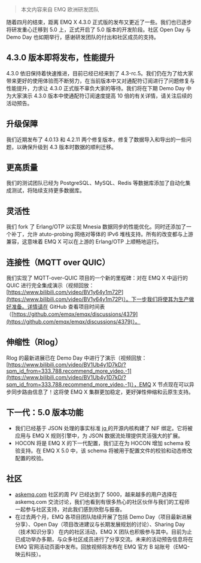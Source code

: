 > 本文内容来自 EMQ 欧洲研发团队

随着四月的结束，距离 EMQ X 4.3.0 正式版的发布又更近了一些。我们也已逐步将研发重心迁移到 5.0 上，正式开启了 5.0 版本的开发阶段。社区 Open Day 与 Demo Day 也如期举行，感谢研发团队的付出和社区成员的支持。



## 4.3.0 版本即将发布，性能提升

4.3.0 依旧保持着快速推进，目前已经已经来到了 4.3-rc.5。我们仍在为了给大家带来更好的使用体验而不断努力，在当前版本中又对通配符订阅进行了问题修复与性能提升，力求让 4.3.0 正式版不辜负大家的等待。我们将在下期 Demo Day 中为大家演示 4.3.0 版本中使通配符订阅速度提高 10 倍的有关详情，请关注后续的活动预告。

## 升级保障

我们近期发布了 4.0.13 和 4.2.11 两个修复版本，修复了数据导入和导出的一些问题，以确保升级到 4.3 版本时数据的顺利迁移。

## 更高质量

我们的测试团队已经为 PostgreSQL、MySQL、Redis 等数据库添加了自动化集成测试，将陆续支持更多数据库。

## 灵活性

我们 fork 了 Erlang/OTP 以实现 Mnesia 数据同步的性能优化。同时还添加了一个补丁，允许 atuto-probing 网络对等体的 IPv6 堆栈支持。所有的改变都与上游兼容，这意味着 EMQ X 可以在上游的 Erlang/OTP 上顺畅地运行。

## 连接性（MQTT over QUIC）

我们实现了 MQTT-over-QUIC 项目的一个新的里程碑：对在 EMQ X 中运行的 QUIC 进行完全集成演示（视频回放：[https://www.bilibili.com/video/BV1y64y1m72P](https://www.bilibili.com/video/BV1y64y1m72P)）。下一步我们将使其为生产做好准备。详情请在 GitHub 查看项目时间表（[https://github.com/emqx/emqx/discussions/4379](https://github.com/emqx/emqx/discussions/4379)）。

## 伸缩性（Rlog）

Rlog 的最新进展已在 Demo Day 中进行了演示（视频回放：[https://www.bilibili.com/video/BV1Ub4y1D7kD/?spm_id_from=333.788.recommend_more_video.-1](https://www.bilibili.com/video/BV1Ub4y1D7kD/?spm_id_from=333.788.recommend_more_video.-1)），EMQ X 节点现在可以异步同步路由信息了！这将使 EMQ X 集群更加稳定，更好弹性伸缩和云原生支持。

## 下一代：5.0 版本功能

- 我们已经基于 JSON 处理的事实标准 [jq ](https://stedolan.github.io/jq/)的开源内核构建了 NIF 绑定。它将被应用与 EMQ X 规则引擎中，为 JSON 数据流处理提供灵活强大的扩展。
- HOCON 将是 EMQ X 的下一代配置，我们正在为 HOCON 增加 schema 校验支持。在 EMQ X 5.0 中，该 schema 将被用于配置文件的校验和动态修改配置的校验。 



## 社区

- [askemq.com](https://askemq.com) 社区的周 PV 已经达到了 5000，越来越多的用户选择在 askemq.com 交流讨论，我们也看到有很多热心的社区伙伴与我们的工程师一起参与社区支持，对此我们感到欣慰与振奋。
- 在过去两个月，EMQ 各项目团队陆续开展了包括 Demo Day（项目最新进展分享）、Open Day（项目改进建议与长期发展规划的讨论）、Sharing Day（技术知识分享） 在内的社区活动，EMQ X 团队也积极参与其中。目前为止已成功举办多期，与众多社区成员进行了分享交流。未来的活动预告信息将在 EMQ 官网活动页面中发布。回放视频将发布在 EMQ 官方 B 站账号（EMQ-映云科技）。

